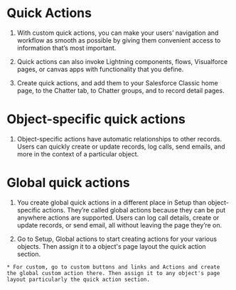 # Quick Actions

  1. With custom quick actions, you can make your users’ navigation and workflow as smooth as possible by giving them convenient access to information that’s most important.

  2. Quick actions can also invoke Lightning components, flows, Visualforce pages, or canvas apps with functionality that you define. 

  3. Create quick actions, and add them to your Salesforce Classic home page, to the Chatter tab, to Chatter groups, and to record detail pages.

# Object-specific quick actions

  1. Object-specific actions have automatic relationships to other records. Users can quickly create or update records, log calls, send emails, and more in the context of a particular object.

# Global quick actions
  
  1. You create global quick actions in a different place in Setup than object-specific actions. They’re called global actions because they can be put anywhere actions are supported. Users can log call details, create or update records, or send email, all without leaving the page they’re on.

  2. Go to Setup, Global actions to start creating actions for your various objects. Then assign it to a object's page layout the quick action section. 

    * For custom, go to custom buttons and links and Actions and create the global custom action there. Then assign it to any object's page layout particularly the quick action section. 
